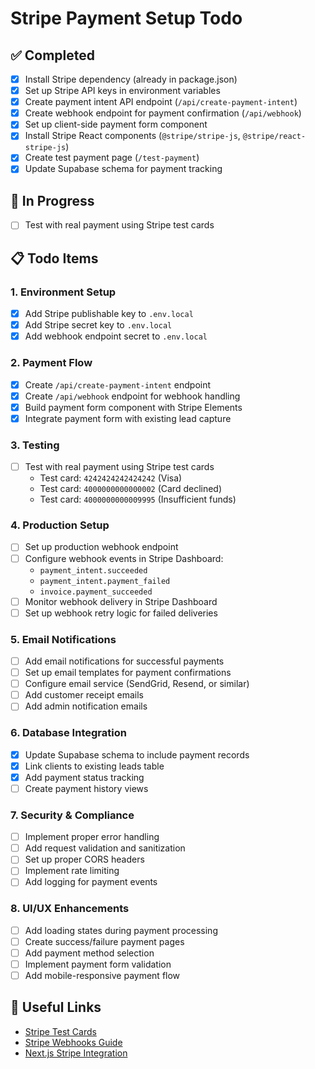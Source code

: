 # Stripe Payment Setup Todo

## ✅ Completed

- [x] Install Stripe dependency (already in package.json)
- [x] Set up Stripe API keys in environment variables
- [x] Create payment intent API endpoint (`/api/create-payment-intent`)
- [x] Create webhook endpoint for payment confirmation (`/api/webhook`)
- [x] Set up client-side payment form component
- [x] Install Stripe React components (`@stripe/stripe-js`, `@stripe/react-stripe-js`)
- [x] Create test payment page (`/test-payment`)
- [x] Update Supabase schema for payment tracking

## 🔄 In Progress

- [ ] Test with real payment using Stripe test cards

## 📋 Todo Items

### 1. Environment Setup

- [x] Add Stripe publishable key to `.env.local`
- [x] Add Stripe secret key to `.env.local`
- [x] Add webhook endpoint secret to `.env.local`

### 2. Payment Flow

- [x] Create `/api/create-payment-intent` endpoint
- [x] Create `/api/webhook` endpoint for webhook handling
- [x] Build payment form component with Stripe Elements
- [x] Integrate payment form with existing lead capture

### 3. Testing

- [ ] Test with real payment using Stripe test cards
  - Test card: `4242424242424242` (Visa)
  - Test card: `4000000000000002` (Card declined)
  - Test card: `4000000000009995` (Insufficient funds)

### 4. Production Setup

- [ ] Set up production webhook endpoint
- [ ] Configure webhook events in Stripe Dashboard:
  - `payment_intent.succeeded`
  - `payment_intent.payment_failed`
  - `invoice.payment_succeeded`
- [ ] Monitor webhook delivery in Stripe Dashboard
- [ ] Set up webhook retry logic for failed deliveries

### 5. Email Notifications

- [ ] Add email notifications for successful payments
- [ ] Set up email templates for payment confirmations
- [ ] Configure email service (SendGrid, Resend, or similar)
- [ ] Add customer receipt emails
- [ ] Add admin notification emails

### 6. Database Integration

- [x] Update Supabase schema to include payment records
- [x] Link clients to existing leads table
- [x] Add payment status tracking
- [ ] Create payment history views

### 7. Security & Compliance

- [ ] Implement proper error handling
- [ ] Add request validation and sanitization
- [ ] Set up proper CORS headers
- [ ] Implement rate limiting
- [ ] Add logging for payment events

### 8. UI/UX Enhancements

- [ ] Add loading states during payment processing
- [ ] Create success/failure payment pages
- [ ] Add payment method selection
- [ ] Implement payment form validation
- [ ] Add mobile-responsive payment flow

## 🔗 Useful Links

- [Stripe Test Cards](https://stripe.com/docs/testing#cards)
- [Stripe Webhooks Guide](https://stripe.com/docs/webhooks)
- [Next.js Stripe Integration](https://stripe.com/docs/payments/quickstart?lang=node)
